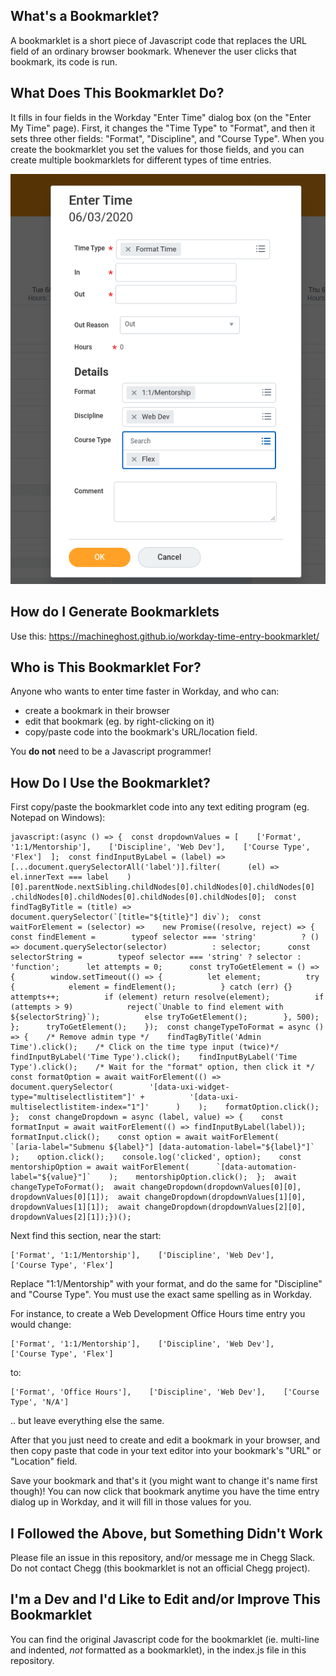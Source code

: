 ## What's a Bookmarklet?

A bookmarklet is a short piece of Javascript code that replaces the URL field of an ordinary browser bookmark.  Whenever the user clicks that bookmark,  its code is run.

## What Does This Bookmarklet Do?
It fills in four fields in the Workday "Enter Time" dialog box (on the "Enter My Time" page). First, it changes the "Time Type" to "Format", and then it sets three other fields: "Format", "Discipline", and "Course Type". When you create the bookmarklet you set the values for those fields, and you can create multiple bookmarklets for different types of time entries.

![Image of Time Entry Dialog](https://github.com/machineghost/workday-time-entry-bookmarklet/blob/master/EnterTimeDialog.png?raw=true)

## How do I Generate Bookmarklets

Use this: https://machineghost.github.io/workday-time-entry-bookmarklet/

## Who is This Bookmarklet For?

Anyone who wants to enter time faster in Workday, and who can:

* create a bookmark in their browser
* edit that bookmark (eg. by right-clicking on it)
* copy/paste code into the bookmark's URL/location field.
 
You **do not** need to be a Javascript programmer!

## How Do I Use the Bookmarklet?

First copy/paste the bookmarklet code into any text editing program (eg. Notepad on Windows):

    javascript:(async () => {  const dropdownValues = [    ['Format', '1:1/Mentorship'],    ['Discipline', 'Web Dev'],    ['Course Type', 'Flex']  ];  const findInputByLabel = (label) =>    [...document.querySelectorAll('label')].filter(      (el) => el.innerText === label    )[0].parentNode.nextSibling.childNodes[0].childNodes[0].childNodes[0]      .childNodes[0].childNodes[0].childNodes[0].childNodes[0];  const findTagByTitle = (title) =>    document.querySelector(`[title="${title}"] div`);  const waitForElement = (selector) =>    new Promise((resolve, reject) => {      const findElement =        typeof selector === 'string'          ? () => document.querySelector(selector)          : selector;      const selectorString =        typeof selector === 'string' ? selector : 'function';      let attempts = 0;      const tryToGetElement = () => {        window.setTimeout(() => {          let element;          try {            element = findElement();          } catch (err) {}          attempts++;          if (element) return resolve(element);          if (attempts > 9)            reject(`Unable to find element with ${selectorString}`);          else tryToGetElement();        }, 500);      };      tryToGetElement();    });  const changeTypeToFormat = async () => {    /* Remove admin type */    findTagByTitle('Admin Time').click();    /* Click on the time type input (twice)*/    findInputByLabel('Time Type').click();    findInputByLabel('Time Type').click();    /* Wait for the "format" option, then click it */    const formatOption = await waitForElement(() =>      document.querySelector(        '[data-uxi-widget-type="multiselectlistitem"]' +          '[data-uxi-multiselectlistitem-index="1"]'      )    );    formatOption.click();  };  const changeDropdown = async (label, value) => {    const formatInput = await waitForElement(() => findInputByLabel(label));    formatInput.click();    const option = await waitForElement(      `[aria-label="Submenu ${label}"] [data-automation-label="${label}"]`    );    option.click();    console.log('clicked', option);    const mentorshipOption = await waitForElement(      `[data-automation-label="${value}"]`    );    mentorshipOption.click();  };  await changeTypeToFormat();  await changeDropdown(dropdownValues[0][0], dropdownValues[0][1]);  await changeDropdown(dropdownValues[1][0], dropdownValues[1][1]);  await changeDropdown(dropdownValues[2][0], dropdownValues[2][1]);})();
    
Next find this section, near the start:

    ['Format', '1:1/Mentorship'],    ['Discipline', 'Web Dev'],    ['Course Type', 'Flex']
    
Replace "1:1/Mentorship" with your format, and do the same for "Discipline" and "Course Type".  You must use the exact same spelling as in Workday.

For instance, to create a Web Development Office Hours time entry you would change:

    ['Format', '1:1/Mentorship'],    ['Discipline', 'Web Dev'],    ['Course Type', 'Flex']
   
to:

    ['Format', 'Office Hours'],    ['Discipline', 'Web Dev'],    ['Course Type', 'N/A']
    
.. but leave everything else the same. 

After that you just need to create and edit a bookmark in your browser, and then copy paste that code in your text editor into your bookmark's "URL" or "Location" field.

Save your bookmark and that's it (you might want to change it's name first though)!  You can now click that bookmark anytime you have the time entry dialog up in Workday, and it will fill in those values for you.


## I Followed the Above, but Something Didn't Work

Please file an issue in this repository, and/or message me in Chegg Slack.  Do not contact Chegg (this bookmarklet is not an official Chegg project).

## I'm a Dev and I'd Like to Edit and/or Improve This Bookmarklet

You can find the original Javascript code for the bookmarklet (ie. multi-line and indented, *not* formatted as a bookmarklet), in the index.js file in this repository.
